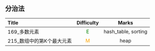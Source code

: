 ## 分治法

| Title                     |         Difficulty          |        Marks        |
| :------------------------ | :-------------------------: | :-----------------: |
| 169_多数元素              | <font color=green>E</font>  | hash_table, sorting |
| 215_数组中的第K个最大元素 | <font color=orange>M</font> |        heap         |